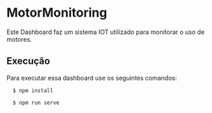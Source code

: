 # MotorMonitoring

Este Dashboard faz um sistema IOT utilizado para monitorar o uso de motores.

## Execução

Para executar essa dashboard use os seguintes comandos:


```
  $ npm install
```

```
  $ npm run serve
```
